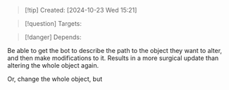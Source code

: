 
>[!tip] Created: [2024-10-23 Wed 15:21]

>[!question] Targets: 

>[!danger] Depends: 

Be able to get the bot to describe the path to the object they want to alter, and then make modifications to it.  Results in a more surgical update than altering the whole object again.

Or, change the whole object, but 